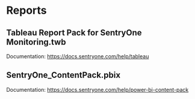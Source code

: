 # Reports

## Tableau Report Pack for SentryOne Monitoring.twb
Documentation: https://docs.sentryone.com/help/tableau

## SentryOne_ContentPack.pbix
Documentation: https://docs.sentryone.com/help/power-bi-content-pack
